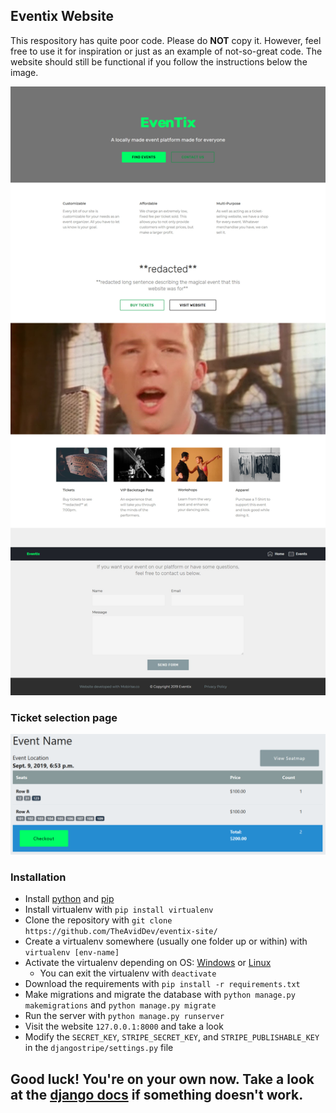 ## Eventix Website
This respository has quite poor code. Please do **NOT** copy it. However, feel free to use it for inspiration or just as an example of not-so-great code. The website should still be functional if you follow the instructions below the image.

![Website image](pics/full.jpg)

### Ticket selection page

![Tickets section](pics/tickets.png)

### Installation
 * Install [python](https://www.python.org) and [pip](https://pip.pypa.io/en/stable/installing/)
 * Install virtualenv with `pip install virtualenv`
 * Clone the repository with `git clone https://github.com/TheAvidDev/eventix-site/`
 * Create a virtualenv somewhere (usually one folder up or within) with `virtualenv [env-name]`
 * Activate the virtualenv depending on OS: [Windows](https://programwithus.com/learn-to-code/Pip-and-virtualenv-on-Windows/) or [Linux](https://linuxhint.com/python-virtualenv-tutorial/)
   * You can exit the virtualenv with `deactivate`
 * Download the requirements with `pip install -r requirements.txt`
 * Make migrations and migrate the database with `python manage.py makemigrations` and `python manage.py migrate`
 * Run the server with `python manage.py runserver`
 * Visit the website `127.0.0.1:8000` and take a look
 * Modify the `SECRET_KEY`, `STRIPE_SECRET_KEY`, and `STRIPE_PUBLISHABLE_KEY` in the `djangostripe/settings.py` file
 
 
 ## Good luck! You're on your own now. Take a look at the [django docs](https://docs.djangoproject.com) if something doesn't work.
 
